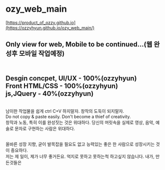 # ozy_web_main
[https://product_of_ozzy.github.io](https://ozzyhyun.github.io/ozy_web_main/)

Only view for web, Mobile to be continued...(웹 완성후 모바일 작업예정)
---------------------------------------------------------------------------------------------
<br> Desgin concpet, UI/UX - 100%(ozzyhyun)
<br> Front HTML/CSS - 100%(ozzyhyun)
<br> js,JQuery - 40%(ozzyhyun)
---------------------------------------------------------------------------------------------
<br>남이한 작업물을 쉽게 ctrl C+V 하지말자. 창작의 도둑이 되지말자. 
<br>Do not copy & paste easily. Don't become a thief of creativity.
<br>창작과 노동, 특히 이를 완성짓는 것은 위대하다. 당신의 머릿속을 실제로 영상, 음악, 예술로 문자로 구현하는 사람은 위대하다.

<br>올바른 성장 지향, 굳이 발목잡을 필요도 없고 능력있는 좋은 한 사람으로 성장시키는 것이 중요하다.
<br>저는 제 일이, 제가 너무 좋거든요. 억지로 못하고 못하는척 하고싶지 않습니다. 내가, 만든것들은


